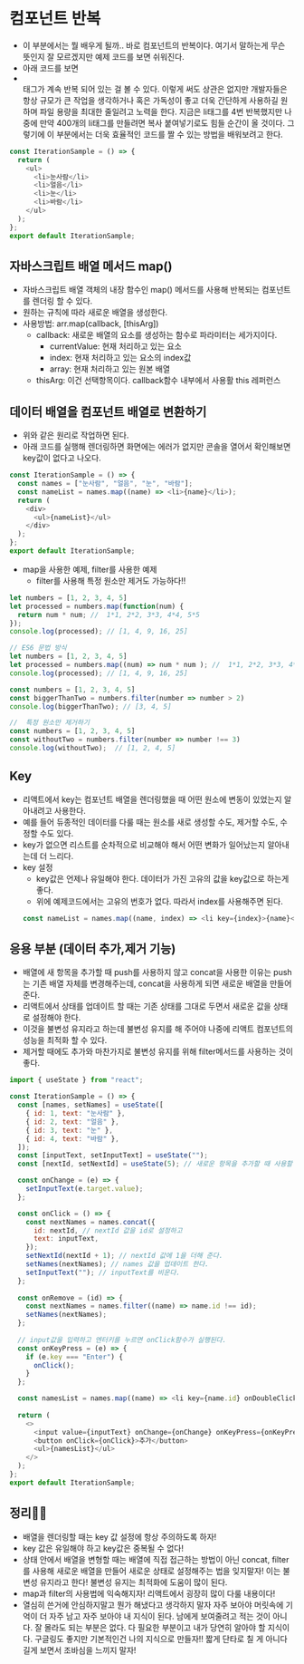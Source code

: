 # 컴포넌트 반복

- 이 부분에서는 뭘 배우게 될까.. 바로 컴포넌트의 반복이다. 여기서 말하는게 무슨 뜻인지 잘 모르겠지만 예제 코드를 보면 쉬워진다.
- 아래 코드를 보면 <li></li> 태그가 계속 반복 되어 있는 걸 볼 수 있다. 이렇게 써도 상관은 없지만 개발자들은 항상 규모가 큰 작업을 생각하거나 혹은 가독성이 좋고 더욱 간단하게 사용하길 원하며 파일 용량을 최대한 줄일려고 노력을 한다. 지금은 li태그를 4번 반복했지만 나중에 만약 400개의 li태그를 만들려면 복사 붙여넣기로도 힘들 순간이 올 것이다. 그렇기에 이 부분에서는 더욱 효율적인 코드를 짤 수 있는 방법을 배워보려고 한다.
```javascript
const IterationSample = () => {
  return (
    <ul>
      <li>눈사람</li>
      <li>얼음</li>
      <li>눈</li>
      <li>바람</li>
    </ul>
  );
};
export default IterationSample;
```
## 자바스크립트 배열 메서드 map()
- 자바스크립트 배열 객체의 내장 함수인 map() 메서드를 사용해 반복되는 컴포넌트를 렌더링 할 수 있다.
- 원하는 규칙에 따라 새로운 배열을 생성한다.
- 사용방법: arr.map(callback, [thisArg])
  - callback: 새로운 배열의 요소를 생성하는 함수로 파라미터는 세가지이다.
    - currentValue: 현재 처리하고 있는 요소
    - index: 현재 처리하고 있는 요소의 index값
    - array: 현재 처리하고 있는 원본 배열
  - thisArg: 이건 선택항목이다. callback함수 내부에서 사용활 this 레퍼런스

## 데이터 배열을 컴포넌트 배열로 변환하기
- 위와 같은 원리로 작업하면 된다.
- 아래 코드를 실행해 렌더링하면 화면에는 에러가 없지만 콘솔을 열어서 확인해보면 key값이 없다고 나오다.
```javascript
const IterationSample = () => {
  const names = ["눈사람", "얼음", "눈", "바람"];
  const nameList = names.map((name) => <li>{name}</li>);
  return (
    <div>
      <ul>{nameList}</ul>
    </div>
  );
};
export default IterationSample;
```

- map을 사용한 예제, filter를 사용한 예제
  - filter를 사용해 특정 원소만 제거도 가능하다‼️
```javascript
let numbers = [1, 2, 3, 4, 5]
let processed = numbers.map(function(num) {
  return num * num; //  1*1, 2*2, 3*3, 4*4, 5*5
});
console.log(processed); // [1, 4, 9, 16, 25]

// ES6 문법 방식
let numbers = [1, 2, 3, 4, 5]
let processed = numbers.map((num) => num * num ); //  1*1, 2*2, 3*3, 4*4, 5*5
console.log(processed); // [1, 4, 9, 16, 25]

const numbers = [1, 2, 3, 4, 5]
const biggerThanTwo = numbers.filter(number => number > 2)
console.log(biggerThanTwo); // [3, 4, 5]

//  특정 원소만 제거하기
const numbers = [1, 2, 3, 4, 5]
const withoutTwo = numbers.filter(number => number !== 3)
console.log(withoutTwo);  // [1, 2, 4, 5] 

```

## Key
- 리액트에서 key는 컴포넌트 배열을 렌더링했을 때 어떤 원소에 변동이 있었는지 알아내려고 사용한다.
- 예를 들어 듀종적인 데이터를 다룰 때는 원소를 새로 생성할 수도, 제거할 수도, 수정할 수도 있다. 
- key가 없으면 리스트를 순차적으로 비교해야 해서 어떤 변화가 일어났는지 알아내는데 더 느리다.
- key 설정
  - key값은 언제나 유일해야 한다. 데이터가 가진 고유의 값을 key값으로 하는게 좋다.
  - 위에 예제코드에서는 고유의 번호가 없다. 따라서 index를 사용해주면 된다.
  ```javascript
  const nameList = names.map((name, index) => <li key={index}>{name}</li>);
  ```
  
## 응용 부분 (데이터 추가,제거 기능)
- 배열에 새 항목을 추가할 때 push를 사용하지 않고 concat을 사용한 이유는 push는 기존 배열 자체를 변경해주는데, concat을 사용하게 되면 새로운 배열을 만들어준다.
- 리액트에서 상태를 업데이트 할 때는 기존 상태를 그대로 두면서 새로운 값을 상태로 설정해야 한다.
- 이것을 불변성 유지라고 하는데 불변성 유지를 해 주어야 나중에 리액트 컴포넌트의 성능을 최적화 할 수 있다. 
- 제거할 때에도 추가와 마찬가지로 불변성 유지를 위해 filter메서드를 사용하는 것이 좋다.
```javascript
import { useState } from "react";

const IterationSample = () => {
  const [names, setNames] = useState([
    { id: 1, text: "눈사람" },
    { id: 2, text: "얼음" },
    { id: 3, text: "눈" },
    { id: 4, text: "바람" },
  ]);
  const [inputText, setInputText] = useState("");
  const [nextId, setNextId] = useState(5); // 새로운 항목을 추가할 때 사용할 id

  const onChange = (e) => {
    setInputText(e.target.value);
  };

  const onClick = () => {
    const nextNames = names.concat({
      id: nextId, // nextId 값을 id로 설정하고
      text: inputText,
    });
    setNextId(nextId + 1); // nextId 값에 1을 더해 준다.
    setNames(nextNames); // names 값을 업데이트 한다.
    setInputText(""); // inputText를 비운다.
  };
  
  const onRemove = (id) => {
    const nextNames = names.filter((name) => name.id !== id);
    setNames(nextNames);
  };
  
  // input값을 입력하고 엔터키를 누르면 onClick함수가 실행된다.
  const onKeyPress = (e) => {
    if (e.key === "Enter") {
      onClick();
    }
  };

  const namesList = names.map((name) => <li key={name.id} onDoubleClick={() => onRemove(name.id)}>{name.text}</li>);
  
  return (
    <>
      <input value={inputText} onChange={onChange} onKeyPress={onKeyPress} />
      <button onClick={onClick}>추가</button>
      <ul>{namesList}</ul>
    </>
  );
};
export default IterationSample;
```

## 정리🧑‍💻
- 배열을 렌더링할 때는 key 값 설정에 항상 주의하도록 하자!
- key 값은 유일해야 하고 key값은 중복될 수 없다!
- 상태 안에서 배열을 변형할 때는 배열에 직접 접근하는 방법이 아닌 concat, filter를 사용해 새로운 배열을 만들어 새로운 상태로 설정해주는 법을 잊지말자! 이는 불변성 유지라고 한다! 불변성 유지는 최적화에 도움이 많이 된다.
- map과 filter의 사용법에 익숙해지자! 리액트에서 굉장히 많이 다룰 내용이다!
- 열심히 쓴거에 안심하지말고 뭔가 해냈다고 생각하지 말자 자주 보아야 머릿속에 기억이 더 자주 남고 자주 보아야 내 지식이 된다. 남에게 보여줄려고 적는 것이 아니다. 잘 몰라도 되는 부분은 없다. 다 필요한 부분이고 내가 당연히 알아야 할 지식이다. 구글링도 좋지만 기본적인건 나의 지식으로 만들자!! 짧게 단타로 칠 게 아니다 길게 보면서 조바심을 느끼지 말자! 






